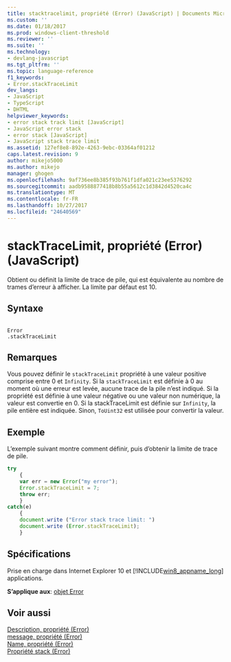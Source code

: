 ```yaml
---
title: stacktracelimit, propriété (Error) (JavaScript) | Documents Microsoft
ms.custom: ''
ms.date: 01/18/2017
ms.prod: windows-client-threshold
ms.reviewer: ''
ms.suite: ''
ms.technology:
- devlang-javascript
ms.tgt_pltfrm: ''
ms.topic: language-reference
f1_keywords:
- Error.stackTraceLimit
dev_langs:
- JavaScript
- TypeScript
- DHTML
helpviewer_keywords:
- error stack track limit [JavaScript]
- JavaScript error stack
- error stack [JavaScript]
- JavaScript stack trace limit
ms.assetid: 127ef8e8-892e-4263-9ebc-03364af01212
caps.latest.revision: 9
author: mikejo5000
ms.author: mikejo
manager: ghogen
ms.openlocfilehash: 9af736ee8b385f93b761f1dfa021c23ee5376292
ms.sourcegitcommit: aadb9588877418b8b55a5612c1d3842d4520ca4c
ms.translationtype: MT
ms.contentlocale: fr-FR
ms.lasthandoff: 10/27/2017
ms.locfileid: "24640569"
---
```

# <a name="stacktracelimit-property-error-javascript"></a>stackTraceLimit, propriété (Error) (JavaScript)
Obtient ou définit la limite de trace de pile, qui est équivalente au nombre de trames d’erreur à afficher. La limite par défaut est 10.  
  
## <a name="syntax"></a>Syntaxe  
  
```  
  
Error  
.stackTraceLimit   
```  
  
## <a name="remarks"></a>Remarques  
 Vous pouvez définir le `stackTraceLimit` propriété à une valeur positive comprise entre 0 et `Infinity`. Si la `stackTraceLimit` est définie à 0 au moment où une erreur est levée, aucune trace de la pile n’est indiqué. Si la propriété est définie à une valeur négative ou une valeur non numérique, la valeur est convertie en 0. Si la stackTraceLimit est définie sur `Infinity`, la pile entière est indiquée. Sinon, `ToUint32` est utilisée pour convertir la valeur.  
  
## <a name="example"></a>Exemple  
 L’exemple suivant montre comment définir, puis d’obtenir la limite de trace de pile.  
  
```JavaScript  
try  
    {  
    var err = new Error("my error");  
    Error.stackTraceLimit = 7;  
    throw err;  
    }  
catch(e)  
    {  
    document.write ("Error stack trace limit: ")  
    document.write (Error.stackTraceLimit);  
    }  
```  
  
## <a name="requirements"></a>Spécifications  
 Prise en charge dans Internet Explorer 10 et [!INCLUDE[win8_appname_long](../../javascript/includes/win8-appname-long-md.md)] applications.  
  
 **S’applique aux**: [objet Error](../../javascript/reference/error-object-javascript.md)  
  
## <a name="see-also"></a>Voir aussi  
 [Description, propriété (Error)](../../javascript/reference/description-property-error-javascript.md)   
 [message, propriété (Error)](../../javascript/reference/message-property-error-javascript.md)   
 [Name, propriété (Error)](../../javascript/reference/name-property-error-javascript.md)   
 [Propriété stack (Error)](../../javascript/reference/stack-property-error-javascript.md)